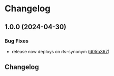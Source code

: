 # Changelog

## 1.0.0 (2024-04-30)


### Bug Fixes

* release now deploys on rls-synonym ([d05b367](https://github.com/newtri-science/synonym-tool/commit/d05b3673684306694b27264b77976b265dd7179c))

## Changelog
